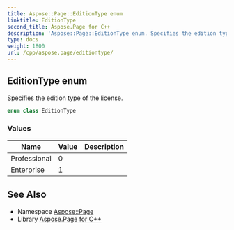 ```yaml
---
title: Aspose::Page::EditionType enum
linktitle: EditionType
second_title: Aspose.Page for C++
description: 'Aspose::Page::EditionType enum. Specifies the edition type of the license in C++.'
type: docs
weight: 1800
url: /cpp/aspose.page/editiontype/
---
```

## EditionType enum


Specifies the edition type of the license.

```cpp
enum class EditionType
```

### Values

| Name | Value | Description |
| --- | --- | --- |
| Professional | 0 |  |
| Enterprise | 1 |  |

## See Also

* Namespace [Aspose::Page](../)
* Library [Aspose.Page for C++](../../)
